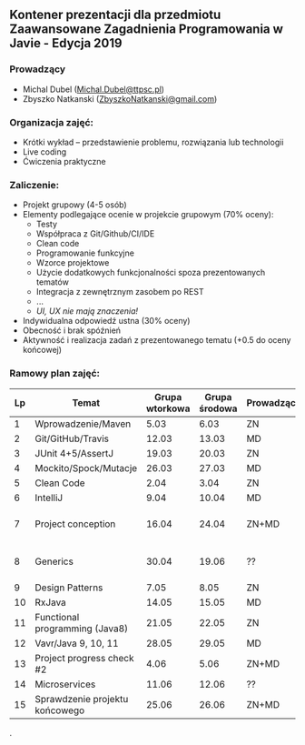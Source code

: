 ## Kontener prezentacji dla przedmiotu Zaawansowane Zagadnienia Programowania w Javie - Edycja 2019

### Prowadzący 
- Michal Dubel (Michal.Dubel@ttpsc.pl)
- Zbyszko Natkanski (ZbyszkoNatkanski@gmail.com)

### Organizacja zajęć:
- Krótki wykład – przedstawienie problemu, rozwiązania lub technologii
- Live coding
- Ćwiczenia praktyczne

### Zaliczenie:
- Projekt grupowy (4-5 osób)
- Elementy podlegające ocenie w projekcie grupowym (70% oceny):
  - Testy
  - Współpraca z Git/Github/CI/IDE
  - Clean code
  - Programowanie funkcyjne
  - Wzorce projektowe
  - Użycie dodatkowych funkcjonalności spoza prezentowanych tematów
  - Integracja z zewnętrznym zasobem po REST
  - ...
  - *UI, UX nie mają znaczenia!*
- Indywidualna odpowiedź ustna (30% oceny)
- Obecność i brak spóźnień
- Aktywność i realizacja zadań z prezentowanego tematu (+0.5 do oceny końcowej)

### Ramowy plan zajęć: 
Lp | Temat | Grupa wtorkowa | Grupa środowa | Prowadzący | Uwagi
--- | --- | --- | --- | --- | --- 
1 | Wprowadzenie/Maven | 5.03 | 6.03 | ZN | 
2 | Git/GitHub/Travis | 12.03 | 13.03 | MD | 
3 | JUnit 4+5/AssertJ | 19.03 | 20.03 | ZN | 
4 | Mockito/Spock/Mutacje | 26.03 | 27.03 | MD |
5 | Clean Code | 2.04 | 3.04 | ZN |
6 | IntelliJ | 9.04 | 10.04 | MD | 
7 | Project conception | 16.04 | 24.04 | ZN+MD | Zmiany w kalendarzu akademickim
8 | Generics | 30.04 | 19.06 | ?? | Zmiany w kalendarzu akademickim
9 | Design Patterns | 7.05 | 8.05 | ZN |
10 | RxJava | 14.05 | 15.05 | MD | 
11 | Functional programming (Java8) | 21.05 | 22.05 | ZN | 
12 | Vavr/Java 9, 10, 11 | 28.05 | 29.05 | MD | 
13 | Project progress check #2 | 4.06 | 5.06 | ZN+MD | 
14 | Microservices | 11.06 | 12.06 | ?? | 
15 | Sprawdzenie projektu końcowego | 25.06 | 26.06 | ZN+MD | 

.
